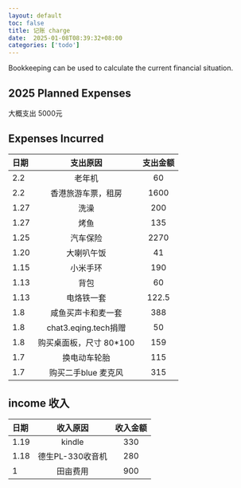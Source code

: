 ```yaml
---
layout: default
toc: false
title: 记账 charge
date:  2025-01-08T08:39:32+08:00
categories: ['todo']
---
```


Bookkeeping can be used to calculate the current financial situation.

<!--more-->

## 2025 Planned Expenses

大概支出 5000元

## Expenses Incurred

| 日期 |        支出原因         | 支出金额 |
| :--- | :---------------------: | :------: |
| 2.2 |       老年机|   60    |
| 2.2 |       香港旅游车票，租房|   1600    |
| 1.27 |       洗澡|   200|
| 1.27 |       烤鱼|   135|
| 1.25 |        汽车保险|   2270    |
| 1.20 |        大喇叭午饭|   41    |
| 1.15 |        小米手环         |   190    |
| 1.13 |          背包           |    60    |
| 1.13 |       电烙铁一套        |  122.5   |
| 1.8  |   咸鱼买声卡和麦一套    |   388    |
| 1.8  |  chat3.eqing.tech捐赠   |    50    |
| 1.8  | 购买桌面板，尺寸 80*100 |   159    |
| 1.7  |         换电动车轮胎          |   115    |
| 1.7  |   购买二手blue 麦克风   |   315    |

## income 收入

| 日期 | 收入原因 | 收入金额 |
| :--- | :------: | :------: |
| 1.19 |        kindle|   330    |
| 1.18 |        德生PL-330收音机|   280    |
| 1    | 田亩费用 |   900    |